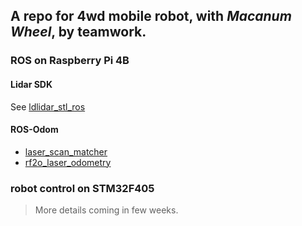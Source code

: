 ## A repo for 4wd mobile robot, with *Macanum Wheel*, by teamwork.

### ROS on Raspberry Pi 4B

#### Lidar SDK

See [ldlidar_stl_ros](https://github.com/ldrobotSensorTeam/ldlidar_stl_ros)

#### ROS-Odom

- [laser_scan_matcher](https://github.com/CCNYRoboticsLab/scan_tools/tree/indigo/laser_scan_matcher)  
- [rf2o_laser_odometry](https://github.com/MAPIRlab/mapir-ros-pkgs/tree/master/src/rf2o_laser_odometry)

### robot control on STM32F405


> More details coming in few weeks.